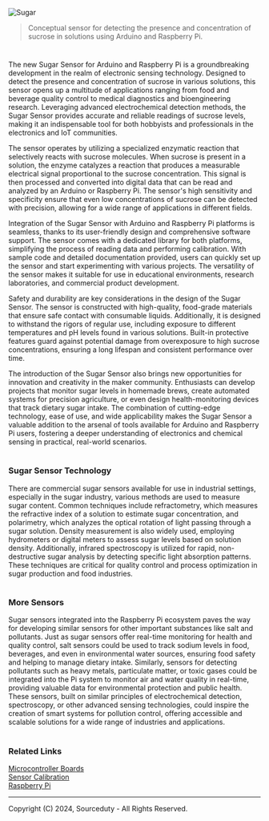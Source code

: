 ![Sugar](https://github.com/sourceduty/Sugar_Sensor/assets/123030236/3fbd82ed-d118-43ba-9262-177c56b3ef3d)

> Conceptual sensor for detecting the presence and concentration of sucrose in solutions using Arduino and Raspberry Pi.

#

The new Sugar Sensor for Arduino and Raspberry Pi is a groundbreaking development in the realm of electronic sensing technology. Designed to detect the presence and concentration of sucrose in various solutions, this sensor opens up a multitude of applications ranging from food and beverage quality control to medical diagnostics and bioengineering research. Leveraging advanced electrochemical detection methods, the Sugar Sensor provides accurate and reliable readings of sucrose levels, making it an indispensable tool for both hobbyists and professionals in the electronics and IoT communities.

The sensor operates by utilizing a specialized enzymatic reaction that selectively reacts with sucrose molecules. When sucrose is present in a solution, the enzyme catalyzes a reaction that produces a measurable electrical signal proportional to the sucrose concentration. This signal is then processed and converted into digital data that can be read and analyzed by an Arduino or Raspberry Pi. The sensor's high sensitivity and specificity ensure that even low concentrations of sucrose can be detected with precision, allowing for a wide range of applications in different fields.

Integration of the Sugar Sensor with Arduino and Raspberry Pi platforms is seamless, thanks to its user-friendly design and comprehensive software support. The sensor comes with a dedicated library for both platforms, simplifying the process of reading data and performing calibration. With sample code and detailed documentation provided, users can quickly set up the sensor and start experimenting with various projects. The versatility of the sensor makes it suitable for use in educational environments, research laboratories, and commercial product development.

Safety and durability are key considerations in the design of the Sugar Sensor. The sensor is constructed with high-quality, food-grade materials that ensure safe contact with consumable liquids. Additionally, it is designed to withstand the rigors of regular use, including exposure to different temperatures and pH levels found in various solutions. Built-in protective features guard against potential damage from overexposure to high sucrose concentrations, ensuring a long lifespan and consistent performance over time.

The introduction of the Sugar Sensor also brings new opportunities for innovation and creativity in the maker community. Enthusiasts can develop projects that monitor sugar levels in homemade brews, create automated systems for precision agriculture, or even design health-monitoring devices that track dietary sugar intake. The combination of cutting-edge technology, ease of use, and wide applicability makes the Sugar Sensor a valuable addition to the arsenal of tools available for Arduino and Raspberry Pi users, fostering a deeper understanding of electronics and chemical sensing in practical, real-world scenarios.

#
### Sugar Sensor Technology

There are commercial sugar sensors available for use in industrial settings, especially in the sugar industry, various methods are used to measure sugar content. Common techniques include refractometry, which measures the refractive index of a solution to estimate sugar concentration, and polarimetry, which analyzes the optical rotation of light passing through a sugar solution. Density measurement is also widely used, employing hydrometers or digital meters to assess sugar levels based on solution density. Additionally, infrared spectroscopy is utilized for rapid, non-destructive sugar analysis by detecting specific light absorption patterns. These techniques are critical for quality control and process optimization in sugar production and food industries.

#
### More Sensors

Sugar sensors integrated into the Raspberry Pi ecosystem paves the way for developing similar sensors for other important substances like salt and pollutants. Just as sugar sensors offer real-time monitoring for health and quality control, salt sensors could be used to track sodium levels in food, beverages, and even in environmental water sources, ensuring food safety and helping to manage dietary intake. Similarly, sensors for detecting pollutants such as heavy metals, particulate matter, or toxic gases could be integrated into the Pi system to monitor air and water quality in real-time, providing valuable data for environmental protection and public health. These sensors, built on similar principles of electrochemical detection, spectroscopy, or other advanced sensing technologies, could inspire the creation of smart systems for pollution control, offering accessible and scalable solutions for a wide range of industries and applications.

#
### Related Links

[Microcontroller Boards](https://github.com/sourceduty/Microcontroller_Boards)
<br>
[Sensor Calibration](https://github.com/sourceduty/Sensor_Calibration)
<br>
[Raspberry Pi](https://github.com/sourceduty/Raspberry_Pi)

***
Copyright (C) 2024, Sourceduty - All Rights Reserved.
